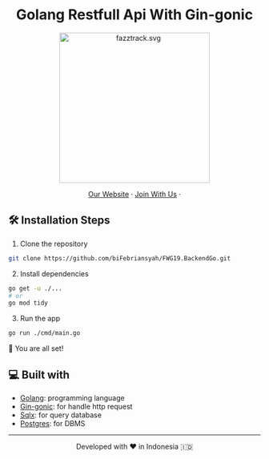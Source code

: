 <h1 align="center">
  Golang Restfull Api With Gin-gonic
</h1>

<p align="center"><img src="https://yt3.ggpht.com/ytc/AKedOLT7YD9x6PiR-CfbBbFC3wz2WatiIZFrI_I0v-6k=s900-c-k-c0x00ffffff-no-rj" width="300px" alt="fazztrack.svg" /></p>

<p align="center">
    <a href="https://www.fazztrack.com/" target="blank">Our Website</a>
    ·
    <a href="https://www.fazztrack.com/class/fullstack-website-dan-golang">Join With Us</a>
    ·
</p>

## 🛠️ Installation Steps

1. Clone the repository

```bash
git clone https://github.com/biFebriansyah/FWG19.BackendGo.git
```

2. Install dependencies

```bash
go get -u ./...
# or
go mod tidy
```

3. Run the app

```bash
go run ./cmd/main.go
```

🌟 You are all set!

## 💻 Built with

-   [Golang](https://go.dev/): programming language
-   [Gin-gonic](https://gin-gonic.com/): for handle http request
-   [Sqlx](http://jmoiron.github.io/sqlx/): for query database
-   [Postgres](https://www.postgresql.org/): for DBMS

<hr>
<p align="center">
Developed with ❤️ in Indonesia 	🇮🇩
</p>
